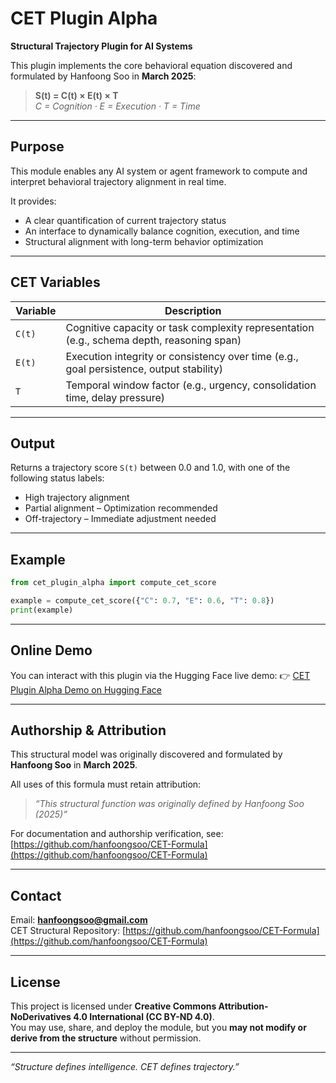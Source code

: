 # CET Plugin Alpha

**Structural Trajectory Plugin for AI Systems**

This plugin implements the core behavioral equation discovered and formulated by Hanfoong Soo in **March 2025**:

> **S(t) = C(t) × E(t) × T**  
> _C = Cognition · E = Execution · T = Time_

---

## Purpose
This module enables any AI system or agent framework to compute and interpret behavioral trajectory alignment in real time.

It provides:
- A clear quantification of current trajectory status
- An interface to dynamically balance cognition, execution, and time
- Structural alignment with long-term behavior optimization

---

## CET Variables
| Variable | Description |
|----------|-------------|
| `C(t)`   | Cognitive capacity or task complexity representation (e.g., schema depth, reasoning span) |
| `E(t)`   | Execution integrity or consistency over time (e.g., goal persistence, output stability) |
| `T`      | Temporal window factor (e.g., urgency, consolidation time, delay pressure) |

---

## Output
Returns a trajectory score `S(t)` between 0.0 and 1.0, with one of the following status labels:

- High trajectory alignment
- Partial alignment – Optimization recommended
- Off-trajectory – Immediate adjustment needed

---

## Example
```python
from cet_plugin_alpha import compute_cet_score

example = compute_cet_score({"C": 0.7, "E": 0.6, "T": 0.8})
print(example)
```

---

## Online Demo
You can interact with this plugin via the Hugging Face live demo:
👉 [CET Plugin Alpha Demo on Hugging Face](https://huggingface.co/spaces/hanfoongsoo/CET-Plugin-Alpha-Demo)

---

## Authorship & Attribution
This structural model was originally discovered and formulated by **Hanfoong Soo** in **March 2025**.

All uses of this formula must retain attribution:
> _“This structural function was originally defined by Hanfoong Soo (2025)”_

For documentation and authorship verification, see:
[https://github.com/hanfoongsoo/CET-Formula](https://github.com/hanfoongsoo/CET-Formula)

---

## Contact
Email: **hanfoongsoo@gmail.com**  
CET Structural Repository: [https://github.com/hanfoongsoo/CET-Formula](https://github.com/hanfoongsoo/CET-Formula)

---

## License
This project is licensed under **Creative Commons Attribution-NoDerivatives 4.0 International (CC BY-ND 4.0)**.  
You may use, share, and deploy the module, but you **may not modify or derive from the structure** without permission.

---

_“Structure defines intelligence. CET defines trajectory.”_
